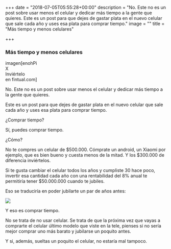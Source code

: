 +++
date = "2018-07-05T05:55:28+00:00"
description = "No. Este no es un post sobre usar menos el celular y dedicar más tiempo a la gente que quieres.  Este es un post para que dejes de gastar plata en el nuevo celular que sale cada año y uses esa plata para comprar tiempo."
image = ""
title = "Más tiempo y menos celulares"

+++
### **Más tiempo y menos celulares**

imagen\[enohPi  
X  
Inviértelo  
en fintual.com\]

No. Este no es un post sobre usar menos el celular y dedicar más tiempo a la gente que quieres.

Este es un post para que dejes de gastar plata en el nuevo celular que sale cada año y uses esa plata para comprar tiempo.

¿Comprar tiempo?

Sí, puedes comprar tiempo.

¿Cómo?

No te compres un celular de $500.000. Cómprate un android, un Xiaomi por ejemplo, que es bien bueno y cuesta menos de la mitad. Y los $300.000 de diferencia inviértelos.

Si te gusta cambiar el celular todos los años y cumpliste 30 hace poco, invertir esa cantidad cada año con una rentabilidad del 8% anual te permitiría tener $50.000.000 cuando te jubiles.

Eso se traduciría en poder jubilarte un par de años antes:

![](/uploads/abuelitas.gif)

Y eso es comprar tiempo.

No se trata de no usar celular. Se trata de que la próxima vez que vayas a comprarte el celular último modelo que viste en la tele, pienses si no sería mejor comprar uno más barato y jubilarse un poquito antes.

Y si, además, sueltas un poquito el celular, no estaría mal tampoco.